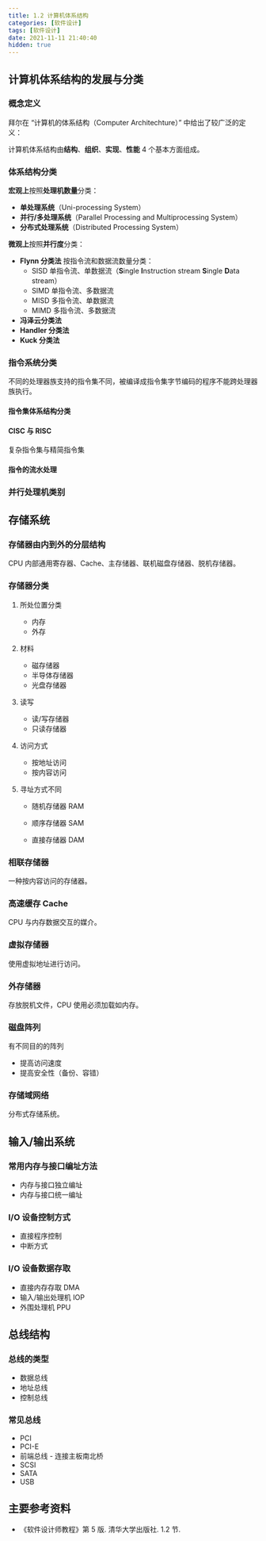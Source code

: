 ```yaml
---
title: 1.2 计算机体系结构
categories: [软件设计]
tags: [软件设计]
date: 2021-11-11 21:40:40
hidden: true
---
```

## 计算机体系结构的发展与分类
### 概念定义

拜尔在 “计算机的体系结构（Computer Architechture）” 中给出了较广泛的定义：

计算机体系结构由**结构**、**组织**、**实现**、**性能** 4 个基本方面组成。

<!--more-->

### 体系结构分类

**宏观上**按照**处理机数量**分类：

- **单处理系统**（Uni-processing System）
- **并行/多处理系统**（Parallel Processing and Multiprocessing System）
- **分布式处理系统**（Distributed Processing System）

**微观上**按照**并行度**分类：

- **Flynn 分类法** 按指令流和数据流数量分类：
  - SISD 单指令流、单数据流（**S**ingle **I**nstruction stream **S**ingle **D**ata stream）
  - SIMD 单指令流、多数据流
  - MISD 多指令流、单数据流
  - MIMD 多指令流、多数据流
- **冯泽云分类法** 
- **Handler 分类法**
- **Kuck 分类法**

### 指令系统分类

不同的处理器族支持的指令集不同，被编译成指令集字节编码的程序不能跨处理器族执行。

#### 指令集体系结构分类



#### CISC 与 RISC

复杂指令集与精简指令集



#### 指令的流水处理



### 并行处理机类别

## 存储系统
### 存储器由内到外的分层结构

CPU 内部通用寄存器、Cache、主存储器、联机磁盘存储器、脱机存储器。

### 存储器分类

1. 所处位置分类

   - 内存
   - 外存

2. 材料

   - 磁存储器
   - 半导体存储器
   - 光盘存储器

3. 读写

   - 读/写存储器
   - 只读存储器

4. 访问方式

   - 按地址访问
   - 按内容访问

5. 寻址方式不同

   - 随机存储器 RAM

   - 顺序存储器 SAM

   - 直接存储器 DAM

     

### 相联存储器

一种按内容访问的存储器。

### 高速缓存 Cache

CPU 与内存数据交互的媒介。

### 虚拟存储器

使用虚拟地址进行访问。

### 外存储器

存放脱机文件，CPU 使用必须加载如内存。

### 磁盘阵列

有不同目的的阵列

- 提高访问速度
- 提高安全性（备份、容错）

### 存储域网络

分布式存储系统。

## 输入/输出系统
### 常用内存与接口编址方法

- 内存与接口独立编址
- 内存与接口统一编址

### I/O 设备控制方式
- 直接程序控制
- 中断方式
### I/O 设备数据存取
- 直接内存存取 DMA
- 输入/输出处理机 IOP
- 外围处理机 PPU
## 总线结构
### 总线的类型

- 数据总线
- 地址总线
- 控制总线

### 常见总线

- PCI
- PCI-E
- 前端总线 - 连接主板南北桥
- SCSI
- SATA
- USB



## 主要参考资料

- 《软件设计师教程》第 5 版. 清华大学出版社. 1.2 节.